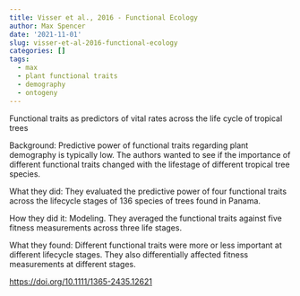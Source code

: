 ```yaml
---
title: Visser et al., 2016 - Functional Ecology
author: Max Spencer
date: '2021-11-01'
slug: visser-et-al-2016-functional-ecology
categories: []
tags:
  - max
  - plant functional traits
  - demography
  - ontogeny
---
```

Functional traits as predictors of vital rates across the life cycle of tropical trees

Background: Predictive power of functional traits regarding plant demography is typically low. The authors wanted to see if the importance of different functional traits changed with the lifestage of different tropical tree species. 

What they did: They evaluated the predictive power of four functional traits across the lifecycle stages of 136 species of trees found in Panama. 

How they did it: Modeling. They averaged the functional traits against five fitness measurements across three life stages.

What they found: Different functional traits were more or less important at different lifecycle stages. They also differentially affected fitness measurements at different stages. 

https://doi.org/10.1111/1365-2435.12621